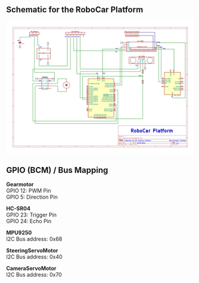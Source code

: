 ## Schematic for the RoboCar Platform

![](schematic_robocar_platform.png)


## GPIO (BCM) / Bus Mapping

**Gearmotor** <br>
GPIO 12: PWM Pin <br>
GPIO 5: Direction Pin

**HC-SR04** <br>
GPIO 23: Trigger Pin<br>
GPIO 24: Echo Pin<br>

**MPU9250** <br>
I2C Bus address: 0x68

**SteeringServoMotor** <br>
I2C Bus address: 0x40

**CameraServoMotor** <br>
I2C Bus address: 0x70


